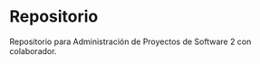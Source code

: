 Repositorio
===========

Repositorio para Administración de Proyectos de Software 2 con colaborador.
